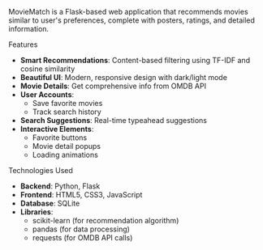 MovieMatch is a Flask-based web application that recommends movies similar to user's preferences, complete with posters, ratings, and detailed information.

 Features

- **Smart Recommendations**: Content-based filtering using TF-IDF and cosine similarity
- **Beautiful UI**: Modern, responsive design with dark/light mode
- **Movie Details**: Get comprehensive info from OMDB API
- **User Accounts**: 
  - Save favorite movies
  - Track search history
- **Search Suggestions**: Real-time typeahead suggestions
- **Interactive Elements**:
  - Favorite buttons
  - Movie detail popups
  - Loading animations

 Technologies Used

- **Backend**: Python, Flask
- **Frontend**: HTML5, CSS3, JavaScript
- **Database**: SQLite
- **Libraries**:
  - scikit-learn (for recommendation algorithm)
  - pandas (for data processing)
  - requests (for OMDB API calls)
